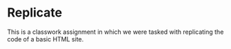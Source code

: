 # Replicate

This is a classwork assignment in which we were tasked with replicating the code of a basic HTML site. 
